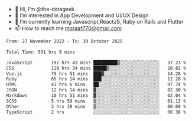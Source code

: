 - 👋 Hi, I’m @the-datageek
- 👀 I’m interested in App Development and UI/UX Design
- 🌱 I’m currently learning Javascript,ReactJS, Ruby on Rails and Flutter
- 📫 How to reach me moraaf770@gmail.com

<!---
the-datageek/the-datageek is a ✨ special ✨ repository because its `README.md` (this file) appears on your GitHub profile.
You can click the Preview link to take a look at your changes.
--->
<!--START_SECTION:waka-->

```txt
From: 27 November 2022 - To: 30 October 2025

Total Time: 531 hrs 8 mins

JavaScript       197 hrs 43 mins █████████▒░░░░░░░░░░░░░░░   37.23 %
CSS              110 hrs 34 mins █████▒░░░░░░░░░░░░░░░░░░░   20.82 %
Vue.js           75 hrs 51 mins  ███▓░░░░░░░░░░░░░░░░░░░░░   14.28 %
Ruby             65 hrs 14 mins  ███░░░░░░░░░░░░░░░░░░░░░░   12.28 %
HTML             41 hrs 6 mins   ██░░░░░░░░░░░░░░░░░░░░░░░   07.74 %
JSON             12 hrs 14 mins  ▓░░░░░░░░░░░░░░░░░░░░░░░░   02.30 %
Markdown         10 hrs 51 mins  ▓░░░░░░░░░░░░░░░░░░░░░░░░   02.04 %
SCSS             5 hrs 59 mins   ▒░░░░░░░░░░░░░░░░░░░░░░░░   01.13 %
Other            3 hrs 39 mins   ▒░░░░░░░░░░░░░░░░░░░░░░░░   00.69 %
TypeScript       2 hrs           ░░░░░░░░░░░░░░░░░░░░░░░░░   00.38 %
```

<!--END_SECTION:waka-->
